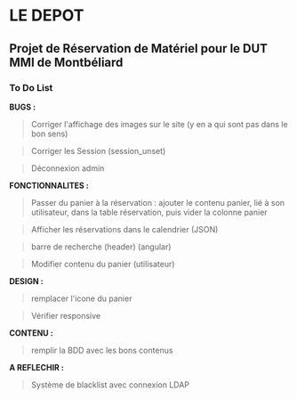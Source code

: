 # LE DEPOT
## Projet de Réservation de Matériel pour le DUT MMI de Montbéliard
### To Do List

__BUGS :__
> Corriger l'affichage des images sur le site (y en a qui sont pas dans le bon sens)

> Corriger les Session (session_unset)

> Déconnexion admin

__FONCTIONNALITES :__
> Passer du panier à la réservation : ajouter le contenu panier, lié à son utilisateur, dans la table réservation, puis vider la colonne panier

> Afficher les réservations dans le calendrier (JSON)

> barre de recherche (header) (angular)

> Modifier contenu du panier (utilisateur)

__DESIGN :__
> remplacer l'icone du panier

> Vérifier responsive

__CONTENU :__
> remplir la BDD avec les bons contenus

__A REFLECHIR :__
> Système de blacklist avec connexion LDAP

